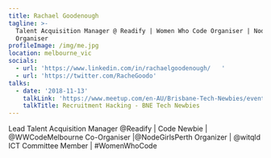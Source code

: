 ```yaml
---
title: Rachael Goodenough
tagline: >-
  Talent Acquisition Manager @ Readify | Women Who Code Organiser | Node Girls
  Organiser
profileImage: /img/me.jpg
location: melbourne_vic
socials:
  - url: 'https://www.linkedin.com/in/rachaelgoodenough/   '
  - url: 'https://twitter.com/RacheGoodo'
talks:
  - date: '2018-11-13'
    talkLink: 'https://www.meetup.com/en-AU/Brisbane-Tech-Newbies/events/gwddfpyxfbcc/'
    talkTitle: Recruitment Hacking - BNE Tech Newbies
---
```

Lead Talent Acquisition Manager @Readify | Code Newbie | @WWCodeMelbourne Co-Organiser |@NodeGirlsPerth Organizer | @witqld ICT Committee Member | #WomenWhoCode
